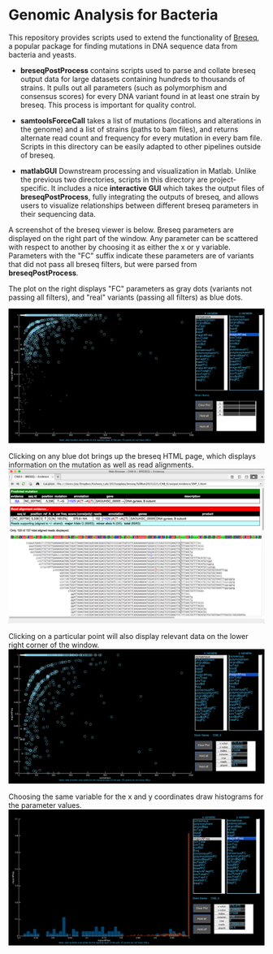 # Genomic Analysis for Bacteria

This repository provides scripts used to extend the functionality of [Breseq](https://github.com/barricklab/breseq), a popular package for finding mutations in DNA sequence data from bacteria and yeasts.

* **breseqPostProcess** contains scripts used to parse and collate breseq output data for large datasets containing hundreds to thousands of strains. It pulls out all parameters (such as polymorphism and consensus scores) for every DNA variant found in at least one strain by breseq. This process is important for quality control.

* **samtoolsForceCall** takes a list of mutations (locations and alterations in the genome) and a list of strains (paths to bam files), and returns alternate read count and frequency for every mutation in every bam file. Scripts in this directory can be easily adapted to other pipelines outside of breseq.

* **matlabGUI** Downstream processing and visualization in Matlab. Unlike the previous two directories, scripts in this directory are project-specific. It includes a nice **interactive GUI** which takes the output files of **breseqPostProcess**, fully integrating the outputs of breseq, and allows users to visualize relationships between different breseq parameters in their sequencing data.

A screenshot of the breseq viewer is below. Breseq parameters are displayed on the right part of the window. Any parameter can be scattered with respect to another by choosing it as either the x or y variable. Parameters with the "FC" suffix indicate these parameters are of variants that did not pass all breseq filters, but were parsed from **breseqPostProcess**.

The plot on the right displays "FC" parameters as gray dots (variants not passing all filters), and "real" variants (passing all filters) as blue dots.

![Viewer](viewer1.png)

Clicking on any blue dot brings up the breseq HTML page, which displays information on the mutation as well as read alignments.
![Viewer](viewer2.png)

Clicking on a particular point will also display relevant data on the lower right corner of the window.
![Viewer](viewer4.png)

Choosing the same variable for the x and y coordinates draw histograms for the parameter values.
![Viewer](viewer3.png)

